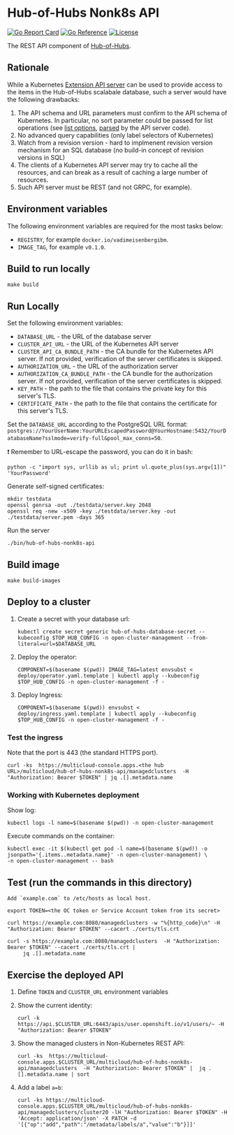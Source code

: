 [comment]: # ( Copyright Contributors to the Open Cluster Management project )

# Hub-of-Hubs Nonk8s API

[![Go Report Card](https://goreportcard.com/badge/github.com/stolostron/hub-of-hubs-spec-sync)](https://goreportcard.com/report/github.com/stolostron/hub-of-hubs-nonk8s-api)
[![Go Reference](https://pkg.go.dev/badge/github.com/stolostron/hub-of-hubs-nonk8s-api.svg)](https://pkg.go.dev/github.com/stolostron/hub-of-hubs-nonk8s-api)
[![License](https://img.shields.io/github/license/stolostron/hub-of-hubs-nonk8s-api)](/LICENSE)

The REST API component of [Hub-of-Hubs](https://github.com/stolostron/hub-of-hubs).

## Rationale

While a Kubernetes [Extension API server](https://kubernetes.io/docs/tasks/extend-kubernetes/setup-extension-api-server/) can be used to provide access 
to the items in the Hub-of-Hubs scalabale database, such a server would have the following drawbacks:

1. The API schema and URL parameters must confirm to the API schema of Kubernetes. In particular, no sort parameter could be passed for list operations (see [list options](https://github.com/kubernetes/apimachinery/blob/3d7c63b4de4fdee1917284129969901d4777facc/pkg/apis/meta/internalversion/types.go#L29), 
[parsed](https://github.com/kubernetes/apiserver/blob/cd64b6709ecf2514c0fc15965b3e34a4d7062308/pkg/endpoints/request/requestinfo.go#L212) by the API server code).
1. No advanced query capabilities (only label selectors of Kubernetes)
1. Watch from a revision version - hard to implmenent revision version mechanism for an SQL database (no build-in concept of revision versions in SQL)
1. The clients of a Kubernetes API server may try to cache all the resources, and can break as a result of caching a large number of resources.
1. Such API server must be REST (and not GRPC, for example).

## Environment variables

The following environment variables are required for the most tasks below:

* `REGISTRY`, for example `docker.io/vadimeisenbergibm`.
* `IMAGE_TAG`, for example `v0.1.0`.

## Build to run locally

```
make build
```

## Run Locally

Set the following environment variables:

* `DATABASE_URL` - the URL of the database server
* `CLUSTER_API_URL` - the URL of the Kubernetes API server
* `CLUSTER_API_CA_BUNDLE_PATH` - the CA bundle for the Kubernetes API server. If not provided, verification of the server certificates is skipped.
* `AUTHORIZATION_URL` - the URL of the authorization server
* `AUTHORIZATION_CA_BUNDLE_PATH` - the CA bundle for the authorization server. If not provided, verification of the server certificates is skipped.
* `KEY_PATH` - the path to the file that contains the private key for this server's TLS.
* `CERTIFICATE_PATH` - the path to the file that contains the certificate for this server's TLS.

Set the `DATABASE_URL` according to the PostgreSQL URL format: `postgres://YourUserName:YourURLEscapedPassword@YourHostname:5432/YourDatabaseName?sslmode=verify-full&pool_max_conns=50`.

:exclamation: Remember to URL-escape the password, you can do it in bash:

```
python -c "import sys, urllib as ul; print ul.quote_plus(sys.argv[1])" 'YourPassword'
```

Generate self-signed certificates:

```
mkdir testdata
openssl genrsa -out ./testdata/server.key 2048
openssl req -new -x509 -key ./testdata/server.key -out ./testdata/server.pem -days 365
```

Run the server
```
./bin/hub-of-hubs-nonk8s-api
```

## Build image

```
make build-images
```

## Deploy to a cluster

1.  Create a secret with your database url:

    ```
    kubectl create secret generic hub-of-hubs-database-secret --kubeconfig $TOP_HUB_CONFIG -n open-cluster-management --from-literal=url=$DATABASE_URL
    ```

1.  Deploy the operator:

    ```
    COMPONENT=$(basename $(pwd)) IMAGE_TAG=latest envsubst < deploy/operator.yaml.template | kubectl apply --kubeconfig $TOP_HUB_CONFIG -n open-cluster-management -f -
    ```

1.  Deploy Ingress:

    ```
    COMPONENT=$(basename $(pwd)) envsubst < deploy/ingress.yaml.template | kubectl apply --kubeconfig $TOP_HUB_CONFIG -n open-cluster-management -f -
    ```

### Test the ingress

Note that the port is 443 (the standard HTTPS port).

```
curl -ks  https://multicloud-console.apps.<the hub URL>/multicloud/hub-of-hubs-nonk8s-api/managedclusters  -H "Authorization: Bearer $TOKEN" | jq .[].metadata.name
```

### Working with Kubernetes deployment

Show log:

```
kubectl logs -l name=$(basename $(pwd)) -n open-cluster-management
```

Execute commands on the container:

```
kubectl exec -it $(kubectl get pod -l name=$(basename $(pwd)) -o jsonpath='{.items..metadata.name}' -n open-cluster-management) \
-n open-cluster-management -- bash
```

## Test (run the commands in this directory)

```
Add `example.com` to /etc/hosts as local host.
```

```
export TOKEN=<the OC token or Service Account token from its secret>
```

```
curl https://example.com:8080/managedclusters -w "%{http_code}\n" -H "Authorization: Bearer $TOKEN" --cacert ./certs/tls.crt
```

```
curl -s https://example.com:8080/managedclusters  -H "Authorization: Bearer $TOKEN" --cacert ./certs/tls.crt |
     jq .[].metadata.name
```
## Exercise the deployed API

1.  Define `TOKEN` and `CLUSTER_URL` environment variables

1.  Show the current identity:

    ```
    curl -k https://api.$CLUSTER_URL:6443/apis/user.openshift.io/v1/users/~ -H "Authorization: Bearer $TOKEN"
    ```

1.  Show the managed clusters in Non-Kubernetes REST API:

    ```
    curl -ks  https://multicloud-console.apps.$CLUSTER_URL/multicloud/hub-of-hubs-nonk8s-api/managedclusters  -H "Authorization: Bearer $TOKEN" |  jq .[].metadata.name | sort
    ```

1.  Add a label `a=b`:

    ```
    curl -ks https://multicloud-console.apps.$CLUSTER_URL/multicloud/hub-of-hubs-nonk8s-api/managedclusters/cluster20 -lH "Authorization: Bearer $TOKEN" -H 'Accept: application/json' -X PATCH -d '[{"op":"add","path":"/metadata/labels/a","value":"b"}]]'
    ```
